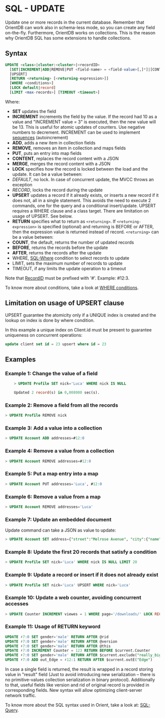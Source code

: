 # SQL - UPDATE

Update one or more records in the current database. Remember that OrientDB can work also in schema-less mode, so you can create any field on-the-fly. Furthermore, OrientDB works on collections. This is the reason why OrientDB SQL has some extensions to handle collections.

## Syntax

```sql
UPDATE <class>|cluster:<cluster>|<recordID>
  [SET|INCREMENT|ADD|REMOVE|PUT <field-name> = <field-value>[,]*]|[CONTENT|MERGE <JSON>]
  [UPSERT]
  [RETURN <returning> [<returning-expression>]]
  [WHERE <conditions>]
  [LOCK default|record]
  [LIMIT <max-records>] [TIMEOUT <timeout>]
```

Where:
- **SET** updates the field
- **INCREMENT** increments the field by the value. If the record had 10 as a value and "INCREMENT value = 3" is executed, then the new value will be 13. This is useful for atomic updates of counters. Use negative numbers to decrement. INCREMENT can be used to implement [sequences](Sequences-and-auto-increment.md) (autoincrement) 
- **ADD**, adds a new item in collection fields
- **REMOVE**, removes an item in collection and maps fields
- **PUT**, puts an entry into map fields
- **CONTENT**, replaces the record content with a JSON
- **MERGE**, merges the record content with a JSON
- **LOCK** specifies how the record is locked between the load and the update. It can be a value between:
 - *DEFAULT*, no lock. In case of concurrent update, the MVCC throws an exception
 - *RECORD*, locks the record during the update
- **UPSERT** updates a record if it already exists, or inserts a new record if it does not, all in a single statement. This avoids the need to execute 2 commands, one for the query and a conditional insert/update. UPSERT requires a WHERE clause and a class target. There are limitation on usage of UPSERT. See below.
- **RETURN** specifies what to return as ```<returning>```. If ```<returning-expression>``` is specified (optional) and returning is BEFORE or AFTER, then the expression value is returned instead of record. ```<returning>``` can be a value between:
 - **COUNT**, the default, returns the number of updated records
 - **BEFORE**, returns the records before the update
 - **AFTER**, returns the records after the update
- WHERE, [SQL-Where](SQL-Where.md) condition to select records to update
- LIMIT, sets the maximum number of records to update
- TIMEOUT, if any limits the update operation to a timeout

Note that [RecordID](Concepts.md#recordid) must be prefixed with '#'. Example: #12:3.

To know more about conditions, take a look at [WHERE conditions](SQL-Where.md).

## Limitation on usage of UPSERT clause
UPSERT guarantee the atomicity only if a UNIQUE index is created and the lookup on index is done by where condition. 

In this example a unique index on Client.id must be present to guarantee uniqueness on concurrent operations:
```sql
update client set id = 23 upsert where id = 23
```
## Examples

### Example 1: Change the value of a field
```sql
    > UPDATE Profile SET nick='Luca' WHERE nick IS NULL

    Updated 2 record(s) in 0,008000 sec(s).
```

### Example 2: Remove a field from all the records
```sql
> UPDATE Profile REMOVE nick
```

### Example 3: Add a value into a collection
```sql
> UPDATE Account ADD addresses=#12:0
```

### Example 4: Remove a value from a collection
```sql
> UPDATE Account REMOVE addresses=#12:0
```

### Example 5: Put a map entry into a map
```sql
> UPDATE Account PUT addresses='Luca', #12:0
```

### Example 6: Remove a value from a map
```sql
> UPDATE Account REMOVE addresses='Luca'
```

### Example 7: Update an embedded document

Update command can take a JSON as value to update:

```sql
> UPDATE Account SET address={"street":"Melrose Avenue", "city":{"name":"Beverly Hills"}}
```

### Example 8: Update the first 20 records that satisfy a condition
```sql
> UPDATE Profile SET nick='Luca' WHERE nick IS NULL LIMIT 20
```

### Example 9: Update a record or insert if it does not already exist
```sql
> UPDATE Profile SET nick='Luca' UPSERT WHERE nick='Luca'
```

### Example 10: Update a web counter, avoiding concurrent accesses
```sql
> UPDATE Counter INCREMENT viewes = 1 WHERE page='/downloads/' LOCK RECORD
```
### Example 11: Usage of RETURN keyword

```sql
UPDATE ♯7:0 SET gender='male' RETURN AFTER @rid
UPDATE ♯7:0 SET gender='male' RETURN AFTER @version
UPDATE ♯7:0 SET gender='male' RETURN AFTER @this
UPDATE ♯7:0 INCREMENT Counter = 123 RETURN BEFORE $current.Counter
UPDATE ♯7:0 SET gender='male' RETURN AFTER $current.exclude("really_big_field")
UPDATE ♯7:0 ADD out_Edge = ♯12:1 RETURN AFTER $current.outE("Edge")
```

In case a single field is returned, the result is wrapped in a record storing value in "result" field (Just to avoid introducing new serialization – there is no primitive-values collection serialization in binary protocol). Additionally to that, useful fields like version and rid of original record is provided in corresponding fields. New syntax will allow optimizing client-server network traffic.

To know more about the SQL syntax used in Orient, take a look at: [SQL-Query](SQL-Query.md).